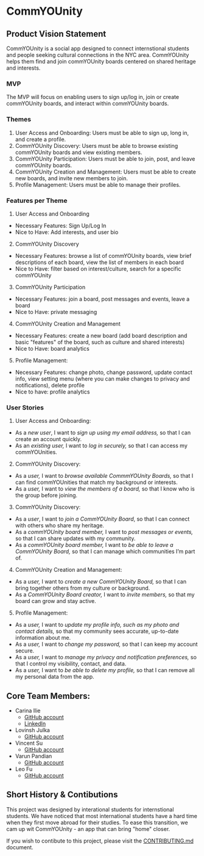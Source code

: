 # CommYOUnity

## Product Vision Statement

CommYOUnity is a social app designed to connect internstional students and people seeking cultural connections in the NYC area. CommYOUnity helps them find and join commYOUnity boards centered on shared heritage and interests. 

### MVP

The MVP will focus on enabling users to sign up/log in, join or create commYOUnity boards, and interact within commYOUnity boards. 

### Themes

1. User Access and Onboarding: Users must be able to sign up, long in, and create a profile.
2. CommYOUnity Discovery: Users must be able to browse existing commYOUnity boards and view existing members. 
3. CommYOUnity Participation: Users must be able to join, post, and leave commYOUnity boards.
4. CommYOUnity Creation and Management: Users must be able to create new boards, and invite new members to join.
5. Profile Management: Users must be able to manage their profiles.

### Features per Theme

1. User Access and Onboarding
- Necessary Features: Sign Up/Log In
- Nice to Have: Add interests, and user bio
2. CommYOUnity Discovery
- Necessary Features: browse a list of commYOUnity boards, view brief descriptions of each board, view the list of members in each board
- Nice to Have: filter based on interest/culture, search for a specific commYOUnity
3. CommYOUnity Participation 
- Necessary Features: join a board, post messages and events, leave a board
- Nice to Have: private messaging
4. CommYOUnity Creation and Management
- Necessary Features: create a new board (add board description and basic "features" of the board, such as culture and shared interests)
- Nice to Have: board analytics
5. Profile Management: 
- Necessary Features: change photo, change password, update contact info, view setting menu (where you can make changes to privacy and notifications), delete profile
- Nice to have: profile analytics

### User Stories

1. User Access and Onboarding:
- As a *new user*, I want to *sign up using my email address,* so that I can create an account quickly.
- As an *existing user,* I want to *log in securely,* so that I can access my commYOUnities.

2. CommYOUnity Discovery:
- As a *user,* I want to *browse available CommmYOUnity Boards,* so that I can find commYOUnities that match my background or interests.
- As a *user,* I want to *view the members of a board,* so that I know who is the group before joining.


3. CommYOUnity Discovery:
- As a *user*, I want to *join a CommYOUnity Board*, so that I can connect with others who share my heritage.
- As a *commYOUnity board member,* I want to *post messages or events,* so that I can share updates with my community.
- As a *commYOUnity board member,* I want to *be able to leave a CommYOUnity Board,* so that I can manage which communities I’m part of.

4. CommYOUnity Creation and Management:
- As a *user,* I want to *create a new CommYOUnity Board,* so that I can bring together others from my culture or background.
- As a *CommYOUnity Board creator,* I want to *invite members,* so that my board can grow and stay active.

5. Profile Management:
- As a *user,* I want to *update my profile info, such as my photo and contact details,* so that my community sees accurate, up-to-date information about me.
- As a *user,* I want to *change my password,* so that I can keep my account secure.
- As a *user,* I want to *manage my privacy and notification preferences,* so that I control my visibility, contact, and data.
- As a *user,* I want to *be able to delete my profile,* so that I can remove all my personal data from the app.

## Core Team Members:
- Carina Ilie
    - [GitHub account](https://github.com/carinutza)
    - [LinkedIn](https://www.linkedin.com/in/carina-ilie-73659a240/)
- Lovinsh Julka
    - [GitHub account](https://github.com/Lovnish2145)
- Vincent Su
    - [GitHub account](https://github.com/Vincent08199)
- Varun Pandian
    - [GitHub account](https://github.com/V-run64)
- Leo Fu
    - [GitHub account](https://github.com/LeoFYH)

## Short History & Contibutions

This project was designed by interational students for internstional students. We have noticed that most international students have a hard time when they first move abroad for their studies. To ease this transition, we cam up wit CommYOUnity - an app that can bring "home" closer. 

If you wish to contibute to this project, please visit the [CONTRIBUTING.md](./CONTRIBUTING.md) document.
